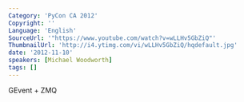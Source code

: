 ```yaml
---
Category: 'PyCon CA 2012'
Copyright: ''
Language: 'English'
SourceUrl: '"https://www.youtube.com/watch?v=wLLHv5GbZiQ"'
ThumbnailUrl: 'http://i4.ytimg.com/vi/wLLHv5GbZiQ/hqdefault.jpg'
date: '2012-11-10'
speakers: [Michael Woodworth]
tags: []
---
```

GEvent + ZMQ

